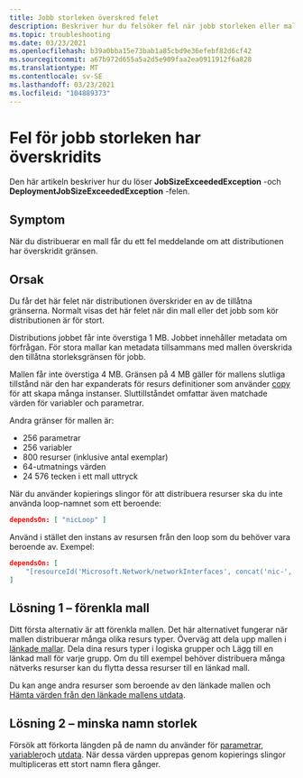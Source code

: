 ```yaml
---
title: Jobb storleken överskred felet
description: Beskriver hur du felsöker fel när jobb storleken eller mallen är för stor.
ms.topic: troubleshooting
ms.date: 03/23/2021
ms.openlocfilehash: b39a0bba15e73bab1a85cbd9e36efebf82d6cf42
ms.sourcegitcommit: a67b972d655a5a2d5e909faa2ea0911912f6a828
ms.translationtype: MT
ms.contentlocale: sv-SE
ms.lasthandoff: 03/23/2021
ms.locfileid: "104889373"
---
```

# <a name="resolve-errors-for-job-size-exceeded"></a>Fel för jobb storleken har överskridits

Den här artikeln beskriver hur du löser **JobSizeExceededException** -och **DeploymentJobSizeExceededException** -felen.

## <a name="symptom"></a>Symptom

När du distribuerar en mall får du ett fel meddelande om att distributionen har överskridit gränsen.

## <a name="cause"></a>Orsak

Du får det här felet när distributionen överskrider en av de tillåtna gränserna. Normalt visas det här felet när din mall eller det jobb som kör distributionen är för stort.

Distributions jobbet får inte överstiga 1 MB. Jobbet innehåller metadata om förfrågan. För stora mallar kan metadata tillsammans med mallen överskrida den tillåtna storleksgränsen för jobb.

Mallen får inte överstiga 4 MB. Gränsen på 4 MB gäller för mallens slutliga tillstånd när den har expanderats för resurs definitioner som använder [copy](copy-resources.md) för att skapa många instanser. Sluttillståndet omfattar även matchade värden för variabler och parametrar.

Andra gränser för mallen är:

* 256 parametrar
* 256 variabler
* 800 resurser (inklusive antal exemplar)
* 64-utmatnings värden
* 24 576 tecken i ett mall uttryck

När du använder kopierings slingor för att distribuera resurser ska du inte använda loop-namnet som ett beroende:

```json
dependsOn: [ "nicLoop" ]
```

Använd i stället den instans av resursen från den loop som du behöver vara beroende av. Exempel:

```json
dependsOn: [
    "[resourceId('Microsoft.Network/networkInterfaces', concat('nic-', copyIndex()))]"
]
```

## <a name="solution-1---simplify-template"></a>Lösning 1 – förenkla mall

Ditt första alternativ är att förenkla mallen. Det här alternativet fungerar när mallen distribuerar många olika resurs typer. Överväg att dela upp mallen i [länkade mallar](linked-templates.md). Dela dina resurs typer i logiska grupper och Lägg till en länkad mall för varje grupp. Om du till exempel behöver distribuera många nätverks resurser kan du flytta dessa resurser till en länkad mall.

Du kan ange andra resurser som beroende av den länkade mallen och [Hämta värden från den länkade mallens utdata](linked-templates.md#get-values-from-linked-template).

## <a name="solution-2---reduce-name-size"></a>Lösning 2 – minska namn storlek

Försök att förkorta längden på de namn du använder för [parametrar](template-parameters.md), [variabler](template-variables.md)och [utdata](template-outputs.md). När dessa värden upprepas genom kopierings slingor multipliceras ett stort namn flera gånger.